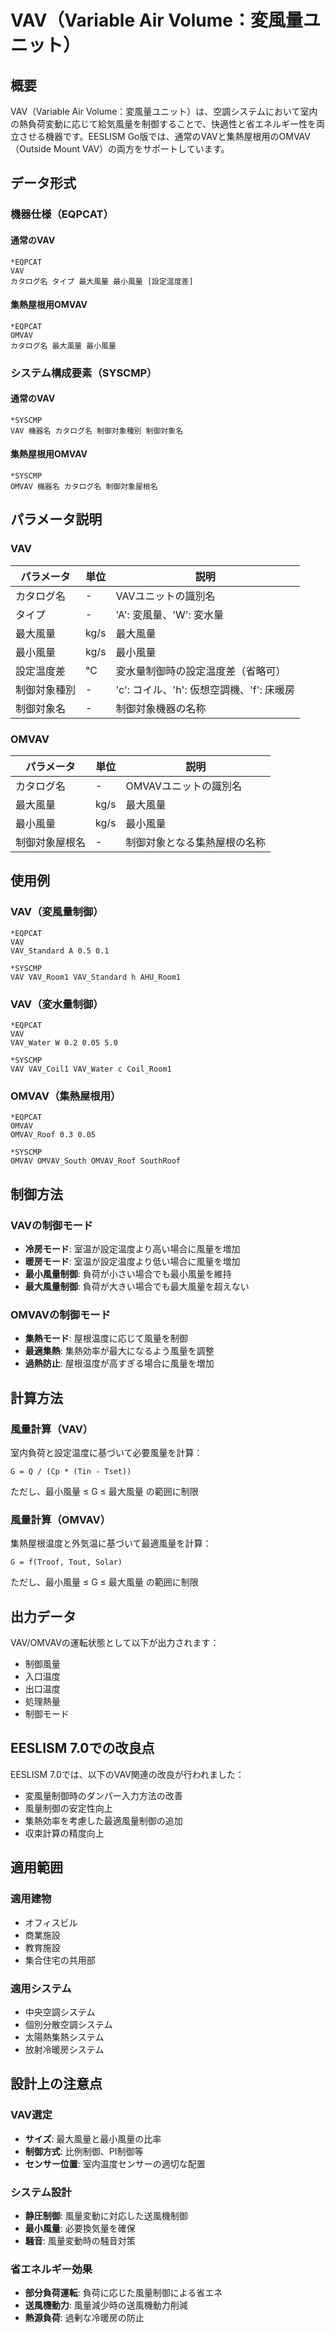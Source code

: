 # VAV（Variable Air Volume：変風量ユニット）

## 概要
VAV（Variable Air Volume：変風量ユニット）は、空調システムにおいて室内の熱負荷変動に応じて給気風量を制御することで、快適性と省エネルギー性を両立させる機器です。EESLISM Go版では、通常のVAVと集熱屋根用のOMVAV（Outside Mount VAV）の両方をサポートしています。

## データ形式

### 機器仕様（EQPCAT）

#### 通常のVAV
```
*EQPCAT
VAV
カタログ名 タイプ 最大風量 最小風量 [設定温度差]
```

#### 集熱屋根用OMVAV
```
*EQPCAT
OMVAV
カタログ名 最大風量 最小風量
```

### システム構成要素（SYSCMP）

#### 通常のVAV
```
*SYSCMP
VAV 機器名 カタログ名 制御対象種別 制御対象名
```

#### 集熱屋根用OMVAV
```
*SYSCMP
OMVAV 機器名 カタログ名 制御対象屋根名
```

## パラメータ説明

### VAV

| パラメータ | 単位 | 説明 |
|------------|------|------|
| カタログ名 | - | VAVユニットの識別名 |
| タイプ | - | 'A': 変風量、'W': 変水量 |
| 最大風量 | kg/s | 最大風量 |
| 最小風量 | kg/s | 最小風量 |
| 設定温度差 | ℃ | 変水量制御時の設定温度差（省略可） |
| 制御対象種別 | - | 'c': コイル、'h': 仮想空調機、'f': 床暖房 |
| 制御対象名 | - | 制御対象機器の名称 |

### OMVAV

| パラメータ | 単位 | 説明 |
|------------|------|------|
| カタログ名 | - | OMVAVユニットの識別名 |
| 最大風量 | kg/s | 最大風量 |
| 最小風量 | kg/s | 最小風量 |
| 制御対象屋根名 | - | 制御対象となる集熱屋根の名称 |

## 使用例

### VAV（変風量制御）
```
*EQPCAT
VAV
VAV_Standard A 0.5 0.1

*SYSCMP
VAV VAV_Room1 VAV_Standard h AHU_Room1
```

### VAV（変水量制御）
```
*EQPCAT
VAV
VAV_Water W 0.2 0.05 5.0

*SYSCMP
VAV VAV_Coil1 VAV_Water c Coil_Room1
```

### OMVAV（集熱屋根用）
```
*EQPCAT
OMVAV
OMVAV_Roof 0.3 0.05

*SYSCMP
OMVAV OMVAV_South OMVAV_Roof SouthRoof
```

## 制御方法

### VAVの制御モード
- **冷房モード**: 室温が設定温度より高い場合に風量を増加
- **暖房モード**: 室温が設定温度より低い場合に風量を増加
- **最小風量制御**: 負荷が小さい場合でも最小風量を維持
- **最大風量制御**: 負荷が大きい場合でも最大風量を超えない

### OMVAVの制御モード
- **集熱モード**: 屋根温度に応じて風量を制御
- **最適集熱**: 集熱効率が最大になるよう風量を調整
- **過熱防止**: 屋根温度が高すぎる場合に風量を増加

## 計算方法

### 風量計算（VAV）
室内負荷と設定温度に基づいて必要風量を計算：
```
G = Q / (Cp * (Tin - Tset))
```
ただし、最小風量 ≤ G ≤ 最大風量 の範囲に制限

### 風量計算（OMVAV）
集熱屋根温度と外気温に基づいて最適風量を計算：
```
G = f(Troof, Tout, Solar)
```
ただし、最小風量 ≤ G ≤ 最大風量 の範囲に制限

## 出力データ

VAV/OMVAVの運転状態として以下が出力されます：
- 制御風量
- 入口温度
- 出口温度
- 処理熱量
- 制御モード

## EESLISM 7.0での改良点

EESLISM 7.0では、以下のVAV関連の改良が行われました：
- 変風量制御時のダンパー入力方法の改善
- 風量制御の安定性向上
- 集熱効率を考慮した最適風量制御の追加
- 収束計算の精度向上

## 適用範囲

### 適用建物
- オフィスビル
- 商業施設
- 教育施設
- 集合住宅の共用部

### 適用システム
- 中央空調システム
- 個別分散空調システム
- 太陽熱集熱システム
- 放射冷暖房システム

## 設計上の注意点

### VAV選定
- **サイズ**: 最大風量と最小風量の比率
- **制御方式**: 比例制御、PI制御等
- **センサー位置**: 室内温度センサーの適切な配置

### システム設計
- **静圧制御**: 風量変動に対応した送風機制御
- **最小風量**: 必要換気量を確保
- **騒音**: 風量変動時の騒音対策

### 省エネルギー効果
- **部分負荷運転**: 負荷に応じた風量制御による省エネ
- **送風機動力**: 風量減少時の送風機動力削減
- **熱源負荷**: 過剰な冷暖房の防止
